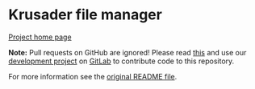 
# Krusader file manager

[Project home page](https://krusader.org/)

**Note:** Pull requests on GitHub are ignored! Please read [this](https://community.kde.org/Infrastructure/Github_Mirror) and use our [development project](https://phabricator.kde.org/project/view/79/) on [GitLab](https://community.kde.org/Infrastructure/GitLab) to contribute code to this repository.

For more information see the [original README file](README).
